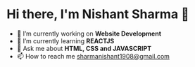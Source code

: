 # Hi there, I'm Nishant Sharma 👋

- 🔭 I’m currently working on **Website Development**
- 🌱 I’m currently learning **REACTJS** 
- 💬 Ask me about **HTML, CSS and JAVASCRIPT**
- 📫 How to reach me sharmanishant1908@gmail.com
